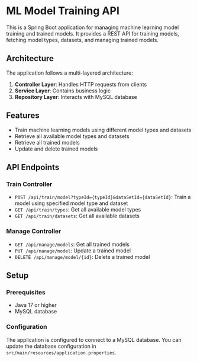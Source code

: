 # ML Model Training API

This is a Spring Boot application for managing machine learning model training and trained models. It provides a REST API for training models, fetching model types, datasets, and managing trained models.

## Architecture

The application follows a multi-layered architecture:

1. **Controller Layer**: Handles HTTP requests from clients
2. **Service Layer**: Contains business logic
3. **Repository Layer**: Interacts with MySQL database

## Features

- Train machine learning models using different model types and datasets
- Retrieve all available model types and datasets
- Retrieve all trained models
- Update and delete trained models

## API Endpoints

### Train Controller

- `POST /api/train/model?typeId={typeId}&dataSetId={dataSetId}`: Train a model using specified model type and dataset
- `GET /api/train/types`: Get all available model types
- `GET /api/train/datasets`: Get all available datasets

### Manage Controller

- `GET /api/manage/models`: Get all trained models
- `PUT /api/manage/model`: Update a trained model
- `DELETE /api/manage/model/{id}`: Delete a trained model

## Setup

### Prerequisites

- Java 17 or higher
- MySQL database

### Configuration

The application is configured to connect to a MySQL database. You can update the database configuration in `src/main/resources/application.properties`.
